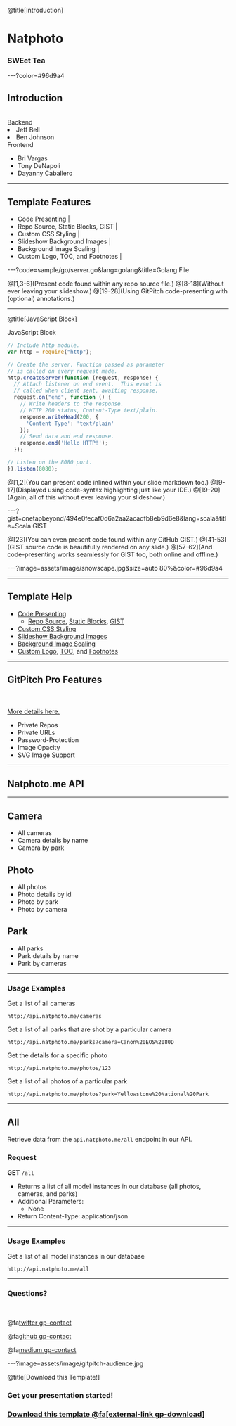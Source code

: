 @title[Introduction]
# Natphoto

### SWEet Tea

---?color=#96d9a4


## Introduction



<br>
<div class="left">
    <div>Backend</div>
    <li>Jeff Bell</li>
    <li>Ben Johnson</li>
</div>
<div class="right">
    <div>Frontend</div>
    <ul>
        <li>Bri Vargas</li>
        <li>Tony DeNapoli</li>
        <li>Dayanny Caballero</li>
    </ul>
</div>

---

## Template Features

- Code Presenting |
- Repo Source, Static Blocks, GIST |
- Custom CSS Styling |
- Slideshow Background Images |
- Background Image Scaling |
- Custom Logo, TOC, and Footnotes |

---?code=sample/go/server.go&lang=golang&title=Golang File

@[1,3-6](Present code found within any repo source file.)
@[8-18](Without ever leaving your slideshow.)
@[19-28](Using GitPitch code-presenting with (optional) annotations.)

---

@title[JavaScript Block]

<p><span class="slide-title">JavaScript Block</span></p>

```javascript
// Include http module.
var http = require("http");

// Create the server. Function passed as parameter
// is called on every request made.
http.createServer(function (request, response) {
  // Attach listener on end event.  This event is
  // called when client sent, awaiting response.
  request.on("end", function () {
    // Write headers to the response.
    // HTTP 200 status, Content-Type text/plain.
    response.writeHead(200, {
      'Content-Type': 'text/plain'
    });
    // Send data and end response.
    response.end('Hello HTTP!');
  });

// Listen on the 8080 port.
}).listen(8080);
```

@[1,2](You can present code inlined within your slide markdown too.)
@[9-17](Displayed using code-syntax highlighting just like your IDE.)
@[19-20](Again, all of this without ever leaving your slideshow.)

---?gist=onetapbeyond/494e0fecaf0d6a2aa2acadfb8eb9d6e8&lang=scala&title=Scala GIST

@[23](You can even present code found within any GitHub GIST.)
@[41-53](GIST source code is beautifully rendered on any slide.)
@[57-62](And code-presenting works seamlessly for GIST too, both online and offline.)

---?image=assets/image/snowscape.jpg&size=auto 80%&color=#96d9a4

<!-- Sample slide background image scaling and custom color fill -->

---

## Template Help

- [Code Presenting](https://github.com/gitpitch/gitpitch/wiki/Code-Presenting)
  + [Repo Source](https://github.com/gitpitch/gitpitch/wiki/Code-Delimiter-Slides), [Static Blocks](https://github.com/gitpitch/gitpitch/wiki/Code-Slides), [GIST](https://github.com/gitpitch/gitpitch/wiki/GIST-Slides)
- [Custom CSS Styling](https://github.com/gitpitch/gitpitch/wiki/Slideshow-Custom-CSS)
- [Slideshow Background Images](https://github.com/gitpitch/gitpitch/wiki/Background-Setting)
- [Background Image Scaling](https://github.com/gitpitch/gitpitch/wiki/Image-Slides#scaling)
- [Custom Logo](https://github.com/gitpitch/gitpitch/wiki/Logo-Setting), [TOC](https://github.com/gitpitch/gitpitch/wiki/Table-of-Contents), and [Footnotes](https://github.com/gitpitch/gitpitch/wiki/Footnote-Setting)

---

## GitPitch Pro Features

<br>
<div class="left">
    <i class="fa fa-user-secret fa-5x" aria-hidden="true"> </i><br>
    <a href="https://gitpitch.com/pro-features" class="pro-link">
    More details here.</a>
</div>
<div class="right">
    <ul>
        <li>Private Repos</li>
        <li>Private URLs</li>
        <li>Password-Protection</li>
        <li>Image Opacity</li>
        <li>SVG Image Support</li>
    </ul>
</div>

---

## Natphoto.me API

---

## Camera
* All cameras
* Camera details by name
* Camera by park

## Photo
* All photos
* Photo details by id
* Photo by park
* Photo by camera

## Park
* All parks
* Park details by name
* Park by cameras

---

### Usage Examples

Get a list of all cameras
```
http://api.natphoto.me/cameras
```

Get a list of all parks that are shot by a particular camera
```
http://api.natphoto.me/parks?camera=Canon%20EOS%2080D
```

Get the details for a specific photo
```
http://api.natphoto.me/photos/123
```

Get a list of all photos of a particular park

```
http://api.natphoto.me/photos?park=Yellowstone%20National%20Park
```

---

## All

Retrieve data from the `api.natphoto.me/all` endpoint in our API.

### Request

**GET** `/all`
* Returns a list of all model instances in our database (all photos, cameras, and
  parks)
* Additional Parameters:
  * None
* Return Content-Type: application/json

---

### Usage Examples

Get a list of all model instances in our database
```
http://api.natphoto.me/all
```
---

### Questions?

<br>

@fa[twitter gp-contact](@gitpitch)

@fa[github gp-contact](gitpitch)

@fa[medium gp-contact](@gitpitch)

---?image=assets/image/gitpitch-audience.jpg

@title[Download this Template!]

### <span class="white">Get your presentation started!</span>
### [Download this template @fa[external-link gp-download]](https://gitpitch.com/template/download/envelope)
